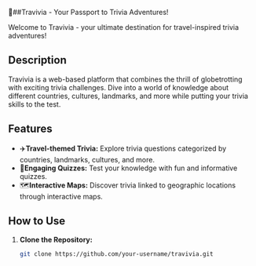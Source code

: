 📍##Travivia -  Your Passport to Trivia Adventures!

Welcome to Travivia - your ultimate destination for travel-inspired trivia adventures!

## Description

Travivia is a web-based platform that combines the thrill of globetrotting with exciting trivia challenges. Dive into a world of knowledge about different countries, cultures, landmarks, and more while putting your trivia skills to the test.

## Features

- ✈️**Travel-themed Trivia:** Explore trivia questions categorized by countries, landmarks, cultures, and more.
- 📝**Engaging Quizzes:** Test your knowledge with fun and informative quizzes.
- 🗺️**Interactive Maps:** Discover trivia linked to geographic locations through interactive maps.

## How to Use

1. **Clone the Repository:**
   ```bash
   git clone https://github.com/your-username/travivia.git

